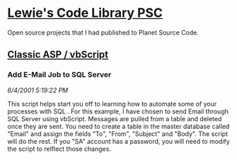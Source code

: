 # [Lewie's Code Library PSC](../../README.md)

Open source projects that I had published to Planet Source Code.

## [Classic ASP / vbScript](../README.md)

### Add E-Mail Job to SQL Server

*6/4/2001 5:19:22 PM*

This script helps start you off to learning how to automate some of your processes with SQL . For this example, I have chosen to send Email through SQL Server using vbScript. Messages are pulled from a table and deleted once they are sent. You need to create a table in the master database called "Email" and assign the fields "To", "From", "Subject" and "Body". The script will do the rest. If you "SA" account has a password, you will need to modify the script to relflect those changes.


